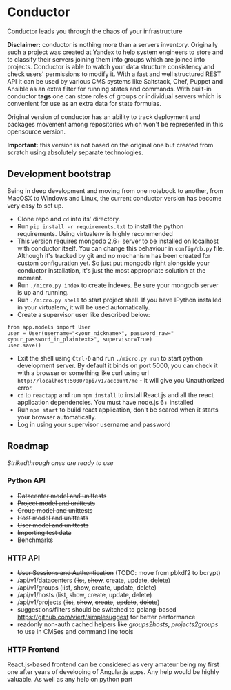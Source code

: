 # Conductor

Conductor leads you through the chaos of your infrastructure

**Disclaimer:** conductor is nothing more than a servers inventory. Originally such a project was created at Yandex to help system engineers to store and to classify their servers joining them into groups which are joined into projects. Conductor is able to watch your data structure consistency and check users' permissions to modify it. With a fast and well structured REST API it can be used by various CMS systems like Saltstack, Chef, Puppet and Ansible as an extra filter for running states and commands. With built-in conductor **tags** one can store roles of groups or individual servers which is convenient for use as an extra data for state formulas.

Original version of conductor has an ability to track deployment and packages movement among repositories which won't be represented in this opensource version.

**Important:** this version is not based on the original one but created from scratch using absolutely separate technologies.

## Development bootstrap

Being in deep development and moving from one notebook to another, from MacOSX to Windows and Linux, the current conductor version has become very easy to set up. 

 * Clone repo and `cd` into its' directory. 
 * Run `pip install -r requirements.txt` to install the python requirements. Using virtualenv is highly recommended
 * This version requires mongodb 2.6+ server to be installed on localhost with conductor itself. You can change this behaviour in `config/db.py` file. Although it's tracked by git and no mechanism has been created for custom configuration yet. So just put mongodb right alongside your conductor installation, it's just the most appropriate solution at the moment.
 * Run `./micro.py index` to create indexes. Be sure your mongodb server is up and running.
 * Run `./micro.py shell` to start project shell. If you have IPython installed in your virtualenv, it will be used automatically.
 * Create a supervisor user like described below:
```
from app.models import User
user = User(username="<your_nickname>", password_raw="<your_password_in_plaintext>", supervisor=True)
user.save()
```
 * Exit the shell using `Ctrl-D` and run `./micro.py run` to start python development server. By default it binds on port 5000, you can check it with a browser or something like curl using url `http://localhost:5000/api/v1/account/me` - it will give you Unauthorized error.
 * `cd` to `reactapp` and run `npm install` to install React.js and all the react application dependencies. You must have node.js 6+ installed
 * Run `npm start` to build react application, don't be scared when it starts your browser automatically.
 * Log in using your supervisor username and password
 
## Roadmap

*Strikedthrough ones are ready to use*

### Python API

 * ~~Datacenter model and unittests~~
 * ~~Project model and unittests~~
 * ~~Group model and unittests~~
 * ~~Host model and unittests~~
 * ~~User model and unittests~~
 * ~~Importing test data~~
 * Benchmarks
 
### HTTP API
 * ~~User Sessions and Authentication~~ (TODO: move from pbkdf2 to bcrypt)
 * /api/v1/datacenters (~~list~~, ~~show~~, create, update, delete)
 * /api/v1/groups (~~list~~, ~~show~~, create, update, delete)
 * /api/v1/hosts (list, show, create, update, delete)
 * /api/v1/projects (~~list~~, ~~show~~, ~~create~~, ~~update~~, ~~delete~~)
 * suggestions/filters should be switched to golang-based https://github.com/viert/simplesuggest for better performance
 * readonly non-auth cached helpers like *groups2hosts*, *projects2groups* to use in CMSes and command line tools
 
### HTTP Frontend
 
 React.js-based frontend can be considered as very amateur being my first one after years of developing of Angular.js apps. Any help would be highly valuable. As well as any help on python part

